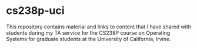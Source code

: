 # cs238p-uci

This repository contains material and links to content that I have shared with students during my TA service for the CS238P 
course on Operating Systems for graduate students at the University of California, Irvine.
